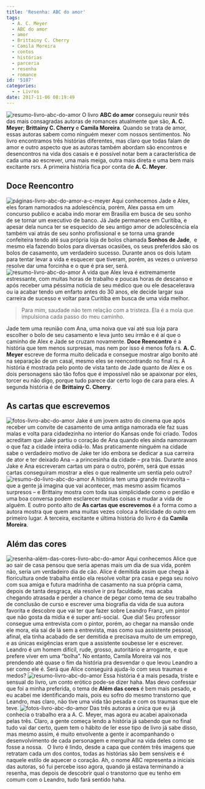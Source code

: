 ```yaml
---
title: 'Resenha: ABC do amor'
tags:
  - A. C. Meyer
  - ABC do amor
  - amor
  - Brittainy C. Cherry
  - Camila Moreira
  - contos
  - histórias
  - parceria
  - resenha
  - romance
id: '5187'
categories:
  - - Livros
date: 2017-11-06 08:19:49
---
```


![resumo-livro-abc-do-amor](/wp-content/uploads/2017/11/resenha-livro-abc-do-amor.jpg) O livro **ABC do amor** conseguiu reunir três das mais consagradas autoras de romances atualmente que são, **A. C. Meyer**; **Brittainy C. Cherry** e **Camila Moreira**. Quando se trata de amor, essas autoras sabem como ninguém mexer com nossos sentimentos. No livro encontramos três histórias diferentes, mas claro que todas falam de amor e outro aspecto que as autoras também abordam são encontros e desencontros na vida dos casais e é possível notar bem a característica de cada uma ao escrever, uma mais meiga, outra mais direta e uma bem mais excitante rsrs. A primeira história fica por conta de **A. C. Meyer**.

## Doce Reencontro

![páginas-livro-abc-do-amor-a-c-meyer](/wp-content/uploads/2017/11/livro-abc-do-amor-doce-encontro-resenha.jpg) Aqui conhecemos Jade e Alex, eles foram namorados na adolescência, porém, Alex passa em um concurso publico e acaba indo morar em Brasília em busca de seu sonho de se tornar um executivo de banco. Já Jade permanece em Curitiba, e apesar dela nunca ter se esquecido de seu antigo amor de adolescência ela também vai atrás de seu sonho profissional e se torna uma grande confeiteira tendo até sua própria loja de bolos chamada **Sonhos de Jade**,  e mesmo ela fazendo bolos para diversas ocasiões, os seus preferidos são os bolos de casamento, um verdadeiro sucesso. Durante anos os dois lutam para tentar levar a vida e esquecer que tiveram, porém, as vezes o universo resolve dar uma forcinha e o que é pra ser, será. ![resumo-livro-abc-do-amor](/wp-content/uploads/2017/11/capa-livro-abc-do-amor.jpg) A vida que Alex leva é extremamente estressante, com muitas horas de trabalho e poucas horas de descanso e após receber uma péssima noticia de seu médico que ou ele desacelerava ou ia acabar tendo um enfarto antes do 30 anos, ele decide largar sua carreira de sucesso e voltar para Curitiba em busca de uma vida melhor.

> Para mim, saudade não tem relação com a tristeza. Ela é a mola que impulsiona cada passo do meu caminho.

Jade tem uma reunião com Ana, uma noiva que vai até sua loja para escolher o bolo de seu casamento e leva junto seu irmão e é aí que o caminho de Alex e Jade se cruzam novamente. **Doce Reencontro** é a história que tem menos surpresas, mas nem por isso é menos fofa rs. **A. C. Meyer** escreve de forma muito delicada e consegue mostrar algo bonito até na separação de um casal, mesmo eles se reencontrando no final rs. A história é mostrada pelo ponto de vista tanto de Jade quanto de Alex e os dois personagens são tão fofos que é impossível não se apaixonar por eles, torcer eu não digo, porque tudo parece dar certo logo de cara para eles. A segunda história é de **Brittainy C. Cherry**.

## As cartas que escrevemos

![fotos-livro-abc-do-amor](/wp-content/uploads/2017/11/livro-abc-do-amor-as-cartas-que-escrevemos.jpg) Jake é um jovem astro do cinema que após receber um convite de casamento de uma antiga namorada ele faz suas malas e volta para cidadezinha no interior do Kansas onde foi criado. Todos acreditam que Jake partiu o coração de Ana quando eles ainda namoravam o que faz a cidade inteira odiá-lo. Mas praticamente ninguém na cidade sabe o verdadeiro motivo de Jake ter ido embora se dedicar a sua carreira de ator e ter deixado Ana – a princesinha da cidade – pra trás. Durante anos Jake e Ana escreveram cartas um para o outro, porém, será que essas cartas conseguiram mostrar a eles o que realmente um sentia pelo outro? ![resumo-do-livro-abc-do-amor](/wp-content/uploads/2017/11/lombada-livro-abc-do-amor.jpg) A história tem uma grande reviravolta – que a gente já imagina que vai acontecer, mas mesmo assim ficamos surpresos – e Brittainy mostra com toda sua simplicidade como o perdão e uma boa conversa podem esclarecer muitas coisas e mudar a vida de alguém. E outro ponto alto de **As cartas que escrevemos** é a forma como a autora mostra que quem ama muitas vezes coloca a felicidade do outro em primeiro lugar. A terceira, excitante e última história do livro é da **Camila Moreira**.

## Além das cores

![resenha-além-das-cores-livro-abc-do-amor](/wp-content/uploads/2017/11/livro-abc-do-amor-além-das-cores.jpg) Aqui conhecemos Alice que ao sair de casa pensou que seria apenas mais um dia de sua vida, porém não, seria um verdadeiro dia de cão. Alice é demitida assim que chega à floricultura onde trabalha então ela resolve voltar pra casa e pega seu noivo com sua amiga e futura madrinha de casamento na sua própria cama, depois de tanta desgraça, ela resolve ir pra faculdade, mas acaba chegando atrasada e perder a chance de pegar como tema de seu trabalho de conclusão de curso e escrever uma biografia da vida de sua autora favorita e descobre que vai ter que fazer sobre Leandro Franz, um pintor que não gosta da mídia e é super anti-social.  Que dia! Seu professor consegue uma entrevista com o pintor, porém, ao chegar na mansão onde ele mora, ela sai de lá sem a entrevista, mas como sua assistente pessoal, afinal, ela tinha acabado de ser demitida e precisava muito de um emprego, e as únicas exigências eram que a assistente soubesse ler e escrever. Leandro é um homem difícil, rude, grosso, autoritário e arrogante, e que prefere viver em uma “bolha”. No entanto, Camila Moreira vai nos prendendo até quase o fim da história pra desvendar o que levou Leandro a ser como ele é. Será que Alice conseguirá ajuda-lo com seus traumas e medos? ![resumo-livro-abc-do-amor](/wp-content/uploads/2017/11/contra-capa-livro-abc-do-amor.jpg) Essa história é a mais pesada, triste e sensual do livro, um conto erótico pode-se dizer haha. Mas devo confessar que foi a minha preferida, o tema de **Além das cores** é bem mais pesado, e eu acabei me identificando mais, pois eu sofro do mesmo transtorno que Leandro, mas claro, não tive uma vida tão pesada e com os traumas que ele teve. ![fotos-livro-abc-do-amor](/wp-content/uploads/2017/11/resumo-livro-abc-do-amor.jpg) Das três autoras a única que eu já conhecia o trabalho era a A. C. Meyer, mas agora eu acabei apaixonada pelas três. Claro, a gente começa lendo a história já sabendo que no final tudo vai dar certo, quem tem o hábito de ler esse tipo de livro já sabe disso, mas mesmo assim, é muito envolvente a gente ir acompanhando o desenvolvimento de cada personagem e mergulhar na vida deles como se fosse a nossa.   O livro é lindo, desde a capa que contém três imagens que retratam cada um dos contos, todas as histórias são bem sensíveis e é naquele estilo de aquecer o coração. Ah, o nome ABC representa a iniciais das autoras, só fui percebe isso agora, quando já estava terminando a resenha, mas depois de descobrir qual o transtorno que eu tenho em comum com o Leandro, tudo fará sentido haha.
